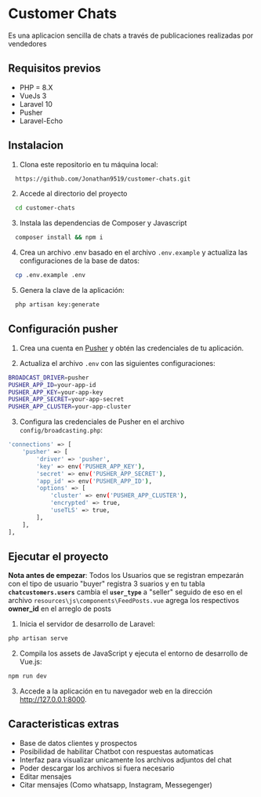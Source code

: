 # Customer Chats

Es una aplicacion sencilla de chats a través de publicaciones realizadas por vendedores


## Requisitos previos

- PHP = 8.X
- VueJs 3
- Laravel 10
- Pusher
- Laravel-Echo


## Instalacion 

1. Clona este repositorio en tu máquina local:

```bash
  https://github.com/Jonathan9519/customer-chats.git
```

2. Accede al directorio del proyecto

```bash
  cd customer-chats
```

3. Instala las dependencias de Composer y Javascript 

```bash
  composer install && npm i
```

4. Crea un archivo .env basado en el archivo `.env.example` y actualiza las configuraciones de la base de datos:

```bash
  cp .env.example .env
```

5. Genera la clave de la aplicación:

```bash
  php artisan key:generate
```

## Configuración pusher

1. Crea una cuenta en [Pusher](https://pusher.com) y obtén las credenciales de tu aplicación.

2. Actualiza el archivo `.env` con las siguientes configuraciones:

```bash
BROADCAST_DRIVER=pusher
PUSHER_APP_ID=your-app-id
PUSHER_APP_KEY=your-app-key
PUSHER_APP_SECRET=your-app-secret
PUSHER_APP_CLUSTER=your-app-cluster
```

3. Configura las credenciales de Pusher en el archivo `config/broadcasting.php`:

```bash
'connections' => [
    'pusher' => [
        'driver' => 'pusher',
        'key' => env('PUSHER_APP_KEY'),
        'secret' => env('PUSHER_APP_SECRET'),
        'app_id' => env('PUSHER_APP_ID'),
        'options' => [
            'cluster' => env('PUSHER_APP_CLUSTER'),
            'encrypted' => true,
            'useTLS' => true,
        ],
    ],
],
```

## Ejecutar el proyecto

**Nota antes de empezar**: Todos los Usuarios que se registran empezarán con el tipo de usuario "buyer" registra 3 suarios y en tu tabla **`chatcustomers.users`** cambia el **`user_type`** a "seller" seguido de eso en el archivo `resources\js\components\FeedPosts.vue` agrega los respectivos **owner_id** en el arreglo de posts


1. Inicia el servidor de desarrollo de Laravel:

```bash
php artisan serve
```

2. Compila los assets de JavaScript y ejecuta el entorno de desarrollo de Vue.js:

```bash
npm run dev
```
3. Accede a la aplicación en tu navegador web en la dirección http://127.0.0.1:8000.

## Caracteristicas extras

 - Base de datos clientes y prospectos
 - Posibilidad de habilitar Chatbot con respuestas automaticas
 - Interfaz para visualizar unicamente los archivos adjuntos del chat
 - Poder descargar los archivos si fuera necesario
 - Editar mensajes
 - Citar mensajes (Como whatsapp, Instagram, Messegenger)
